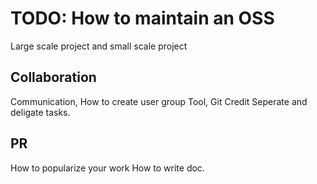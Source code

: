 # TODO: How to maintain an OSS

Large scale project and small scale project

## Collaboration
Communication, How to create user group
Tool, Git
Credit
Seperate and deligate tasks.

## PR
How to popularize your work
How to write doc.